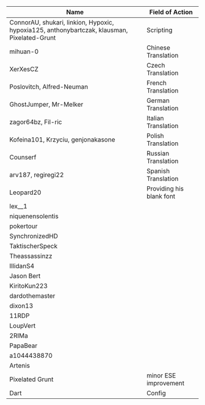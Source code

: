 |Name | Field of Action|
--- | --- |
| ConnorAU, shukari, linkion, Hypoxic, hypoxia125, anthonybartczak, klausman, Pixelated-Grunt | Scripting |
| mihuan-0 | Chinese Translation |
| XerXesCZ | Czech Translation |
| Poslovitch, Alfred-Neuman | French Translation |
| GhostJumper, Mr-Melker | German Translation |
| zagor64bz, Fil-ric | Italian Translation |
| Kofeina101, Krzyciu, genjonakasone | Polish Translation |
| Counserf | Russian Translation |
| arv187, regiregi22 | Spanish Translation |
| Leopard20 | Providing his blank font |
| lex__1 |
| niquenensolentis |
| pokertour |
| SynchronizedHD |
| TaktischerSpeck |
| Theassassinzz |
| IllidanS4 |
| Jason Bert |
| KiritoKun223 |
| dardothemaster |
| dixon13 |
| 11RDP |
| LoupVert |
| 2RIMa |
| PapaBear |
| a1044438870 |
| Artenis |
| Pixelated Grunt | minor ESE improvement |
| Dart | Config |
